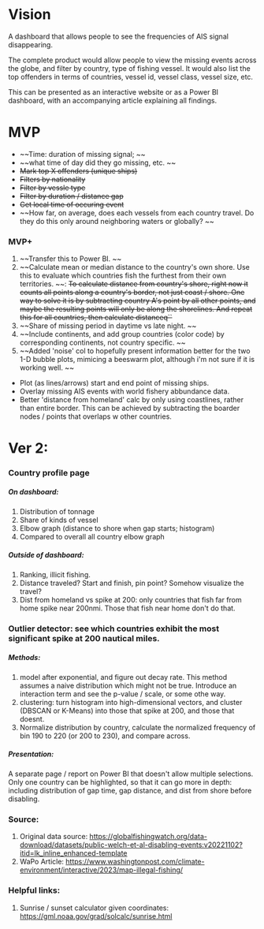 # Vision
A dashboard that allows people to see the frequencies of AIS signal disappearing. 

The complete product would allow people to view the missing events across the globe, and filter by country, type of fishing vessel. It would also list the top offenders in terms of countries, vessel id, vessel class, vessel size, etc. 

This can be presented as an interactive website or as a Power BI dashboard, with an accompanying article explaining all findings. 

# MVP
- ~~Time: duration of missing signal; ~~
- ~~what time of day did they go missing, etc. ~~
- ~~Mark top X offenders (unique ships)~~
- ~~Filters by nationality~~
- ~~Filter by vessle type~~
- ~~Filter by duration / distance gap~~
- ~~Get local time of occuring event~~
- ~~How far, on average, does each vessels from each country travel. Do they do this only around neighboring waters or globally? ~~


### MVP+
1. ~~Transfer this to Power BI. ~~
2. ~~Calculate mean or median distance to the country's own shore. Use this to evaluate which countries fish the furthest from their own territories. ~~: ~~To calculate distance from country's shore, right now it counts all points along a country's border, not just coast / shore. One way to solve it is by subtracting country A's point by all other points, and maybe the resulting points will only be along the shorelines. And repeat this for all countries, then calculate distanceq``~~
3. ~~Share of missing period in daytime vs late night. ~~
4. ~~Include continents, and add group countries (color code) by corresponding continents, not country specific. ~~
5. ~~Added 'noise' col to hopefully present information better for the two 1-D bubble plots, mimicing a beeswarm plot, although i'm not sure if it is working well. ~~

- Plot (as lines/arrows) start and end point of missing ships. 
- Overlay missing AIS events with world fishery abbundance data. 
- Better 'distance from homeland' calc by only using coastlines, rather than entire border. This can be achieved by subtracting the boarder nodes / points that overlaps w other countries. 


# Ver 2:

### Country profile page
##### On dashboard: 
1. Distribution of tonnage
2. Share of kinds of vessel
3. Elbow graph (distance to shore when gap starts; histogram)
4. Compared to overall all country elbow graph

##### Outside of dashboard:
1. Ranking, illicit fishing. 
2. Distance traveled? Start and finish, pin point? Somehow visualize the travel? 
3. Dist from homeland vs spike at 200: only countries that fish far from home spike near 200nmi. Those that fish near home don't do that. 

### Outlier detector: see which countries exhibit the most significant spike at 200 nautical miles. 
##### Methods: 
1. model after exponential, and figure out decay rate. This method assumes a naive distribution which might not be true. Introduce an interaction term and see the p-value / scale, or some othe way. 
2. clustering: turn histogram into high-dimensional vectors, and cluster (DBSCAN or K-Means) into those that spike at 200, and those that doesnt. 
3. Normalize distribution by country, calculate the normalized frequency of bin  190 to 220 (or 200 to 230), and compare across. 
##### Presentation: 
A separate page / report on Power BI that doesn't allow multiple selections. Only one country can be highlighted, so that it can go more in depth: including distribution of gap time, gap distance, and dist from shore before disabling. 


### Source:
1. Original data source: https://globalfishingwatch.org/data-download/datasets/public-welch-et-al-disabling-events:v20221102?itid=lk_inline_enhanced-template
2. WaPo Article: https://www.washingtonpost.com/climate-environment/interactive/2023/map-illegal-fishing/

### Helpful links:
1. Sunrise / sunset calculator given coordinates: https://gml.noaa.gov/grad/solcalc/sunrise.html

